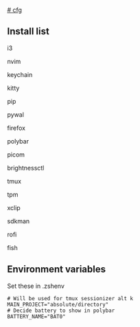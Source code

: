 [# cfg](https://fwuensche.medium.com/how-to-manage-your-dotfiles-with-git-f7aeed8adf8b)

## Install list

i3

nvim

keychain

kitty

pip

pywal

firefox

polybar

picom

brightnessctl

tmux

tpm

xclip

sdkman

rofi

fish

## Environment variables

Set these in .zshenv

```
# Will be used for tmux sessionizer alt k
MAIN_PROJECT="absolute/directory"
# Decide battery to show in polybar
BATTERY_NAME="BAT0"
```
